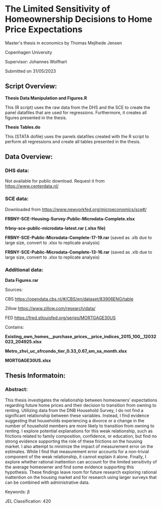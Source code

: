 # The Limited Sensitivity of Homeownership Decisions to Home Price Expectations

Master's thesis in economics by Thomas Mejlhede Jensen

Copenhagen University

Supervisor: Johannes Wolfhart

Submitted on 31/05/2023

## Script Overview:
**Thesis Data Manipulation and Figures.R**

This (R script) uses the raw data from the DHS and the SCE to create the panel datafiles that are used for regressions.
Furthermore, it creates all figures presented in the thesis.

**Thesis Tables.do**

This (STATA dofile) uses the panels datafiles created with the R script to perform all regressions and create all tables presented in the thesis.

## Data Overview:
### DHS data:
Not available for public download. Request it from https://www.centerdata.nl/

### SCE data:

Downloaded from https://www.newyorkfed.org/microeconomics/sce#/

**FRBNY-SCE-Housing-Survey-Public-Microdata-Complete.xlsx**

**frbny-sce-public-microdata-latest.rar (.xlsx file)**

**FRBNY-SCE-Public-Microdata-Complete-17-19.rar** (saved as .xlb due to large size, convert to .xlsx to replicate analysis)

**FRBNY-SCE-Public-Microdata-Complete-13-16.rar** (saved as .xlb due to large size, convert to .xlsx to replicate analysis)


### Additional data:

**Data Figures.rar**

Sources:

CBS https://opendata.cbs.nl/#/CBS/en/dataset/83906ENG/table

Zillow https://www.zillow.com/research/data/

FED https://fred.stlouisfed.org/series/MORTGAGE30US

Contains:

**Existing_own_homes__purchase_prices__price_indices_2015_100__12032023_204925.xlsx**

**Metro_zhvi_uc_sfrcondo_tier_0.33_0.67_sm_sa_month.xlsx**

**MORTGAGE30US.xlsx**

## Thesis Informatoin:

### Abstract:

This thesis investigates the relationship between homeowners’ expectations regarding future home prices and their decision to transition from owning to renting. Utilizing data from the DNB Household Survey, I do not find a significant relationship between these variables. Instead, I find evidence suggesting that households experiencing a divorce or a change in the number of household members are more likely to transition from owning to renting. I explore potential explanations for this weak relationship, such as frictions related to family composition, confidence, or education, but find no strong evidence supporting the role of these frictions on the housing market. I also attempt to minimize the impact of measurement error on the estimates. While I find that measurement error accounts for a non-trivial component of the weak relationship, it cannot explain it alone. Finally, I explore whether rational inattention can account for the limited sensitivity of the average homeowner and find some evidence supporting this hypothesis. These findings leave room for future research exploring rational inattention on the housing market and for research using larger surveys that can be combined with administrative data.

Keywords: β 

JEL Classification: 420
